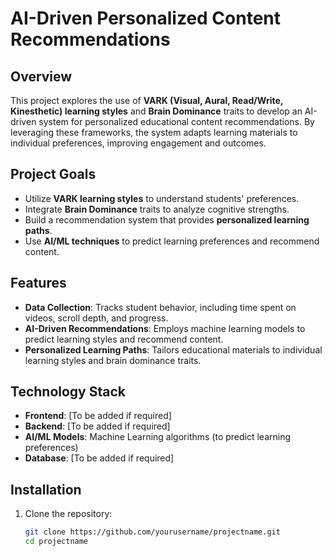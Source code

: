 # AI-Driven Personalized Content Recommendations

## Overview

This project explores the use of **VARK (Visual, Aural, Read/Write, Kinesthetic) learning styles** and **Brain Dominance** traits to develop an AI-driven system for personalized educational content recommendations. By leveraging these frameworks, the system adapts learning materials to individual preferences, improving engagement and outcomes.

## Project Goals

- Utilize **VARK learning styles** to understand students' preferences.
- Integrate **Brain Dominance** traits to analyze cognitive strengths.
- Build a recommendation system that provides **personalized learning paths**.
- Use **AI/ML techniques** to predict learning preferences and recommend content.

## Features

- **Data Collection**: Tracks student behavior, including time spent on videos, scroll depth, and progress.
- **AI-Driven Recommendations**: Employs machine learning models to predict learning styles and recommend content.
- **Personalized Learning Paths**: Tailors educational materials to individual learning styles and brain dominance traits.

## Technology Stack

- **Frontend**: [To be added if required]
- **Backend**: [To be added if required]
- **AI/ML Models**: Machine Learning algorithms (to predict learning preferences)
- **Database**: [To be added if required]

## Installation

1. Clone the repository:
   ```bash
   git clone https://github.com/yourusername/projectname.git
   cd projectname
